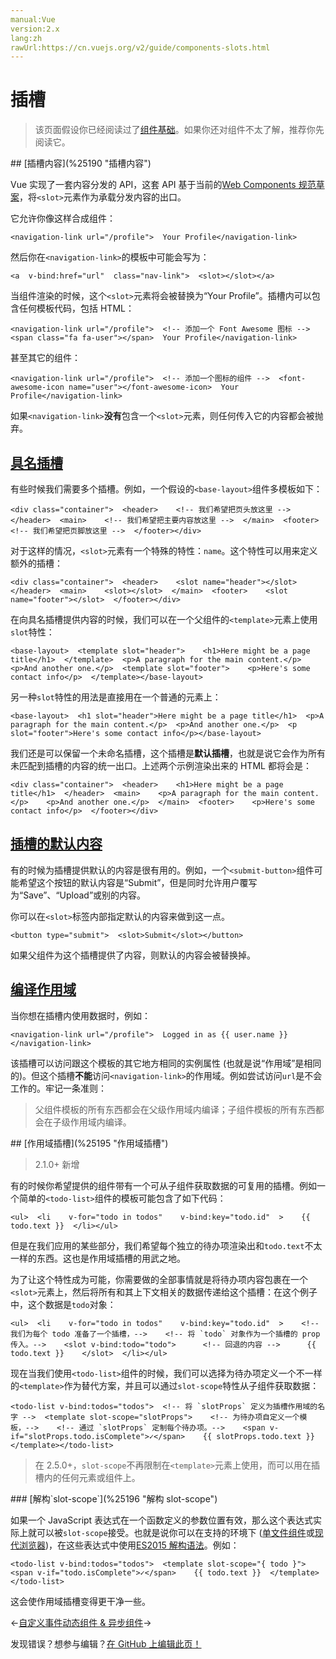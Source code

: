 ```yaml
---
manual:Vue
version:2.x
lang:zh
rawUrl:https://cn.vuejs.org/v2/guide/components-slots.html
---
```



# 插槽
<blockquote>

该页面假设你已经阅读过了[组件基础](%24818 "")。如果你还对组件不太了解，推荐你先阅读它。

</blockquote>
## [插槽内容](%25190 "插槽内容")<a name="插槽内容"></a>


Vue 实现了一套内容分发的 API，这套 API 基于当前的[Web Components 规范草案](%24821 "")，将`<slot>`元素作为承载分发内容的出口。



它允许你像这样合成组件：

```
<navigation-link url="/profile">  Your Profile</navigation-link>
``` 



然后你在`<navigation-link>`的模板中可能会写为：

```
<a  v-bind:href="url"  class="nav-link">  <slot></slot></a>
``` 



当组件渲染的时候，这个`<slot>`元素将会被替换为“Your Profile”。插槽内可以包含任何模板代码，包括 HTML：

```
<navigation-link url="/profile">  <!-- 添加一个 Font Awesome 图标 -->  <span class="fa fa-user"></span>  Your Profile</navigation-link>
``` 



甚至其它的组件：

```
<navigation-link url="/profile">  <!-- 添加一个图标的组件 -->  <font-awesome-icon name="user"></font-awesome-icon>  Your Profile</navigation-link>
``` 



如果`<navigation-link>`**没有**包含一个`<slot>`元素，则任何传入它的内容都会被抛弃。


## [具名插槽](%25191 "具名插槽")<a name="具名插槽"></a>


有些时候我们需要多个插槽。例如，一个假设的`<base-layout>`组件多模板如下：

```
<div class="container">  <header>    <!-- 我们希望把页头放这里 -->  </header>  <main>    <!-- 我们希望把主要内容放这里 -->  </main>  <footer>    <!-- 我们希望把页脚放这里 -->  </footer></div>
``` 



对于这样的情况，`<slot>`元素有一个特殊的特性：`name`。这个特性可以用来定义额外的插槽：

```
<div class="container">  <header>    <slot name="header"></slot>  </header>  <main>    <slot></slot>  </main>  <footer>    <slot name="footer"></slot>  </footer></div>
``` 



在向具名插槽提供内容的时候，我们可以在一个父组件的`<template>`元素上使用`slot`特性：

```
<base-layout>  <template slot="header">    <h1>Here might be a page title</h1>  </template>  <p>A paragraph for the main content.</p>  <p>And another one.</p>  <template slot="footer">    <p>Here's some contact info</p>  </template></base-layout>
``` 



另一种`slot`特性的用法是直接用在一个普通的元素上：

```
<base-layout>  <h1 slot="header">Here might be a page title</h1>  <p>A paragraph for the main content.</p>  <p>And another one.</p>  <p slot="footer">Here's some contact info</p></base-layout>
``` 



我们还是可以保留一个未命名插槽，这个插槽是**默认插槽**，也就是说它会作为所有未匹配到插槽的内容的统一出口。上述两个示例渲染出来的 HTML 都将会是：

```
<div class="container">  <header>    <h1>Here might be a page title</h1>  </header>  <main>    <p>A paragraph for the main content.</p>    <p>And another one.</p>  </main>  <footer>    <p>Here's some contact info</p>  </footer></div>
``` 


## [插槽的默认内容](%25192 "插槽的默认内容")<a name="插槽的默认内容"></a>


有的时候为插槽提供默认的内容是很有用的。例如，一个`<submit-button>`组件可能希望这个按钮的默认内容是“Submit”，但是同时允许用户覆写为“Save”、“Upload”或别的内容。



你可以在`<slot>`标签内部指定默认的内容来做到这一点。

```
<button type="submit">  <slot>Submit</slot></button>
``` 



如果父组件为这个插槽提供了内容，则默认的内容会被替换掉。


## [编译作用域](%25193 "编译作用域")<a name="编译作用域"></a>


当你想在插槽内使用数据时，例如：

```
<navigation-link url="/profile">  Logged in as {{ user.name }}</navigation-link>
``` 



该插槽可以访问跟这个模板的其它地方相同的实例属性 (也就是说“作用域”是相同的)。但这个插槽**不能**访问`<navigation-link>`的作用域。例如尝试访问`url`是不会工作的。牢记一条准则：

<blockquote>

父组件模板的所有东西都会在父级作用域内编译；子组件模板的所有东西都会在子级作用域内编译。

</blockquote>
## [作用域插槽](%25195 "作用域插槽")<a name="作用域插槽"></a>
<blockquote>

2.1.0+ 新增

</blockquote>

有的时候你希望提供的组件带有一个可从子组件获取数据的可复用的插槽。例如一个简单的`<todo-list>`组件的模板可能包含了如下代码：

```
<ul>  <li    v-for="todo in todos"    v-bind:key="todo.id"  >    {{ todo.text }}  </li></ul>
``` 



但是在我们应用的某些部分，我们希望每个独立的待办项渲染出和`todo.text`不太一样的东西。这也是作用域插槽的用武之地。



为了让这个特性成为可能，你需要做的全部事情就是将待办项内容包裹在一个`<slot>`元素上，然后将所有和其上下文相关的数据传递给这个插槽：在这个例子中，这个数据是`todo`对象：

```
<ul>  <li    v-for="todo in todos"    v-bind:key="todo.id"  >    <!-- 我们为每个 todo 准备了一个插槽，-->    <!-- 将 `todo` 对象作为一个插槽的 prop 传入。-->    <slot v-bind:todo="todo">      <!-- 回退的内容 -->      {{ todo.text }}    </slot>  </li></ul>
``` 



现在当我们使用`<todo-list>`组件的时候，我们可以选择为待办项定义一个不一样的`<template>`作为替代方案，并且可以通过`slot-scope`特性从子组件获取数据：

```
<todo-list v-bind:todos="todos">  <!-- 将 `slotProps` 定义为插槽作用域的名字 -->  <template slot-scope="slotProps">    <!-- 为待办项自定义一个模板，-->    <!-- 通过 `slotProps` 定制每个待办项。-->    <span v-if="slotProps.todo.isComplete">✓</span>    {{ slotProps.todo.text }}  </template></todo-list>
``` 

<blockquote>

在 2.5.0+，`slot-scope`不再限制在`<template>`元素上使用，而可以用在插槽内的任何元素或组件上。

</blockquote>
### [解构`slot-scope`](%25196 "解构 slot-scope")<a name="解构-slot-scope"></a>


如果一个 JavaScript 表达式在一个函数定义的参数位置有效，那么这个表达式实际上就可以被`slot-scope`接受。也就是说你可以在支持的环境下 ([单文件组件](%24799 "")或[现代浏览器](%25197 ""))，在这些表达式中使用[ES2015 解构语法](%25198 "")。例如：

```
<todo-list v-bind:todos="todos">  <template slot-scope="{ todo }">    <span v-if="todo.isComplete">✓</span>    {{ todo.text }}  </template></todo-list>
``` 



这会使作用域插槽变得更干净一些。

←[自定义事件](%24958 "")[动态组件 &amp; 异步组件](%24963 "")→

发现错误？想参与编辑？[在 GitHub 上编辑此页！](%25199 "")

